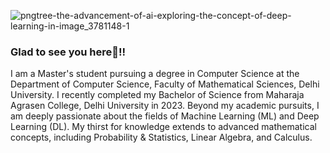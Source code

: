 ![pngtree-the-advancement-of-ai-exploring-the-concept-of-deep-learning-in-image_3781148-1](https://github.com/Harsh-Yadav-02/Harsh-Yadav-02/assets/75542099/e625b25f-f14b-41fc-98ed-97c5e05024ef)




### Glad to see you here🫠!!


I am a Master's student pursuing a degree in Computer Science at the Department of Computer Science, Faculty of Mathematical Sciences, Delhi University. I recently completed my Bachelor of Science from Maharaja Agrasen College, Delhi University in 2023. Beyond my academic pursuits, I am deeply passionate about the fields of Machine Learning (ML) and Deep Learning (DL). My thirst for knowledge extends to advanced mathematical concepts, including Probability & Statistics, Linear Algebra, and Calculus.

<!--
**Harsh-Yadav-02/Harsh-Yadav-02** is a ✨ _special_ ✨ repository because its `README.md` (this file) appears on your GitHub profile.

Here are some ideas to get you started:

- 🔭 I’m currently working on ...
- 🌱 I’m currently learning ...
- 👯 I’m looking to collaborate on ...
- 🤔 I’m looking for help with ...
- 💬 Ask me about ...
- 📫 How to reach me: ...
- 😄 Pronouns: ...
- ⚡ Fun fact: ...
-->
